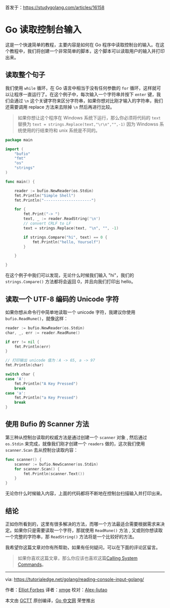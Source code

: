 首发于：https://studygolang.com/articles/16158

# Go 读取控制台输入

这是一个快速简单的教程，主要内容是如何在 Go 程序中读取控制台的输入。在这个教程中，我们将创建一个非常简单的脚本，这个脚本可以读取用户的输入并打印出来。

## 读取整个句子

我们使用 `while` 循环，在 Go 语言中相当于没有任何参数的 `for` 循环，这样就可以让程序一直运行了。在这个例子中，每次输入一个字符串并按下 `enter` 键，我们会通过 `\n` 这个关键字符来区分字符串，如果你想对比刚才输入的字符串，我们还需要调用 replace 方法来去除掉 `\n` 然后再进行比较。

> 如果你想让这个程序在 Windows 系统下运行，那么你必须将代码的 `text` 替换为 `text = strings.Replace(text,"\r\n","",-1)` 因为 Windowss 系统使用的行结束符和 unix 系统是不同的。

```go
package main

import (
	"bufio"
	"fmt"
	"os"
	"strings"
)

func main() {

	reader := bufio.NewReader(os.Stdin)
	fmt.Println("Simple Shell")
	fmt.Println("---------------------")

	for {
		fmt.Print("-> ")
		text, _ := reader.ReadString('\n')
		// convert CRLF to LF
		text = strings.Replace(text, "\n", "", -1)

		if strings.Compare("hi", text) == 0 {
			fmt.Println("hello, Yourself")
		}

	}

}
```

在这个例子中我们可以发现，无论什么时候我们输入 "hi"，我们的 `strings.Compare()` 方法都将会返回 0，并且向我们打印出 hello。

## 读取一个 UTF-8 编码的 Unicode 字符

如果你想从命令行中简单地读取一个 unicode 字符，我建议你使用 `bufio.ReadRune()`，就像这样：

```go
reader := bufio.NewReader(os.Stdin)
char, _, err := reader.ReadRune()

if err != nil {
	fmt.Println(err)
}

// 打印输出 unicode 值为：A -> 65, a -> 97
fmt.Println(char)

switch char {
case 'A':
	fmt.Println("A Key Pressed")
	break
case 'a':
	fmt.Println("a Key Pressed")
	break
}
```

## 使用 Bufio 的 Scanner 方法

第三种从控制台读取的权威方法是通过创建一个 `scanner` 对象 , 然后通过 `os.Stdin` 来完成，就像我们刚才创建一个 `readers` 做的，这次我们使用 `scanner.Scan` 去从控制台读取内容：

```go
func scanner() {
	scanner := bufio.NewScanner(os.Stdin)
	for scanner.Scan() {
		fmt.Println(scanner.Text())
	}
}
```

无论你什么时候输入内容，上面的代码都将不断地在控制台扫描输入并打印出来。

## 结论

正如你所看到的，这里有很多解决的方法，而哪一个方法最适合需要根据需求来决定。如果你只是需要读取一个字符，那就使用 `ReadRune()` 方法 , 又或则你想读取一个完整的字符串，那 `ReadString()` 方法将是一个比较好的方法。

我希望你这篇文章对你有所帮助，如果有任何疑问，可以在下面的评论区留言。

> 如果你喜欢这篇文章，那么你应该也喜欢这篇[Calling System Commands](https://tutorialedge.net/golang/executing-system-commands-with-golang)。

---

via: https://tutorialedge.net/golang/reading-console-input-golang/

作者：[Elliot Forbes](https://tutorialedge.net/about/)
译者：[xmge](https://github.com/xmge)
校对：[Alex-liutao](https://github.com/Alex-liutao)

本文由 [GCTT](https://github.com/studygolang/GCTT) 原创编译，[Go 中文网](https://studygolang.com/) 荣誉推出
